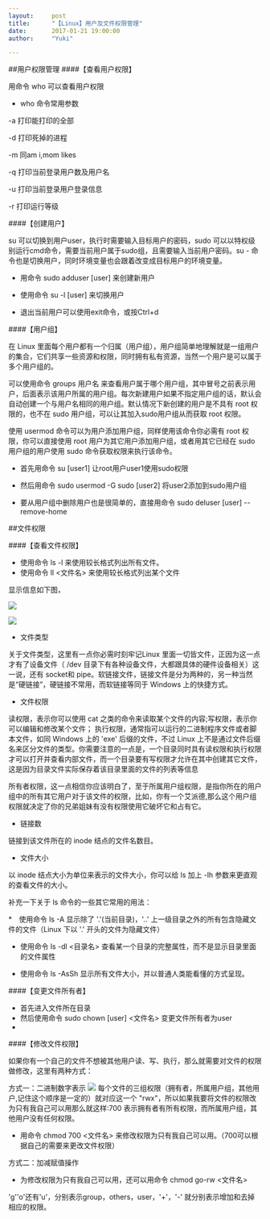 ```yaml
---
layout:     post
title:      "【Linux】用户及文件权限管理"
date:       2017-01-21 19:00:00
author:     "Yuki"

---
```


##用户权限管理
####【查看用户权限】

用命令 who 可以查看用户权限

* who 命令常用参数

-a	打印能打印的全部

-d	打印死掉的进程

-m	同am i,mom likes

-q	打印当前登录用户数及用户名

-u	打印当前登录用户登录信息

-r	打印运行等级

####【创建用户】

su <user>可以切换到用户user，执行时需要输入目标用户的密码，sudo <cmd>可以以特权级别运行cmd命令，需要当前用户属于sudo组，且需要输入当前用户密码。su - <user>命令也是切换用户，同时环境变量也会跟着改变成目标用户的环境变量。

* 用命令 sudo adduser [user] 来创建新用户

* 使用命令  su -l [user] 来切换用户

* 退出当前用户可以使用exit命令，或按Ctrl+d

####【用户组】

在 Linux 里面每个用户都有一个归属（用户组），用户组简单地理解就是一组用户的集合，它们共享一些资源和权限，同时拥有私有资源，当然一个用户是可以属于多个用户组的。

可以使用命令 groups 用户名 来查看用户属于哪个用户组，其中冒号之前表示用户，后面表示该用户所属的用户组。每次新建用户如果不指定用户组的话，默认会自动创建一个与用户名相同的用户组。默认情况下新创建的用户是不具有 root 权限的，也不在 sudo 用户组，可以让其加入sudo用户组从而获取 root 权限。

使用 usermod 命令可以为用户添加用户组，同样使用该命令你必需有 root 权限，你可以直接使用 root 用户为其它用户添加用户组，或者用其它已经在 sudo 用户组的用户使用 sudo 命令获取权限来执行该命令。

* 首先用命令 su [user1] 让root用户user1使用sudo权限

* 然后用命令 sudo usermod -G sudo [user2] 将user2添加到sudo用户组

* 要从用户组中删除用户也是很简单的，直接用命令 sudo deluser [user] --remove-home

##文件权限

####【查看文件权限】

* 使用命令 ls -l 来使用较长格式列出所有文件。
* 使用命令 ll <文件名> 来使用较长格式列出某个文件

显示信息如下图，

![](https://dn-anything-about-doc.qbox.me/linux_base/3-9.png/logoblackfont)

![](https://dn-anything-about-doc.qbox.me/linux_base/3-10.png/logoblackfont)



* 文件类型

关于文件类型，这里有一点你必需时刻牢记Linux 里面一切皆文件，正因为这一点才有了设备文件（ /dev 目录下有各种设备文件，大都跟具体的硬件设备相关）这一说，还有 socket和 pipe。软链接文件，链接文件是分为两种的，另一种当然是“硬链接”，硬链接不常用，而软链接等同于 Windows 上的快捷方式。

* 文件权限

读权限，表示你可以使用 cat <file name> 之类的命令来读取某个文件的内容;写权限，表示你可以编辑和修改某个文件； 执行权限，通常指可以运行的二进制程序文件或者脚本文件，如同 Windows 上的 'exe' 后缀的文件，不过 Linux 上不是通过文件后缀名来区分文件的类型。你需要注意的一点是，一个目录同时具有读权限和执行权限才可以打开并查看内部文件，而一个目录要有写权限才允许在其中创建其它文件，这是因为目录文件实际保存着该目录里面的文件的列表等信息

所有者权限，这一点相信你应该明白了，至于所属用户组权限，是指你所在的用户组中的所有其它用户对于该文件的权限，比如，你有一个艾派德,那么这个用户组权限就决定了你的兄弟姐妹有没有权限使用它破坏它和占有它。

* 链接数

链接到该文件所在的 inode 结点的文件名数目。

* 文件大小

以 inode 结点大小为单位来表示的文件大小，你可以给 ls 加上 -lh 参数来更直观的查看文件的大小。

补充一下关于 ls 命令的一些其它常用的用法：

*　使用命令 ls -A 显示除了 '.'(当前目录)，'..' 上一级目录之外的所有包含隐藏文件的文件（Linux 下以 '.' 开头的文件为隐藏文件）

* 使用命令 ls -dl <目录名> 查看某一个目录的完整属性，而不是显示目录里面的文件属性

* 使用命令 ls -AsSh 显示所有文件大小，并以普通人类能看懂的方式呈现。

####【变更文件所有者】
* 首先进入文件所在目录
* 然后使用命令 sudo chown [user] <文件名> 变更文件所有者为user
*
####【修改文件权限】

如果你有一个自己的文件不想被其他用户读、写、执行，那么就需要对文件的权限做修改，这里有两种方式：

方式一：二进制数字表示
![](https://dn-anything-about-doc.qbox.me/linux_base/3-14.png/logoblackfont)
每个文件的三组权限（拥有者，所属用户组，其他用户,记住这个顺序是一定的）就对应这一个 "rwx"，所以如果我要将文件的权限改为只有我自己可以用那么就这样:700   表示拥有者有所有权限，而所属用户组，其他用户没有任何权限。
* 用命令 chmod 700 <文件名> 来修改权限为只有我自己可以用。（700可以根据自己的需要来更改文件权限）

方式二：加减赋值操作

* 为修改权限为只有我自己可以用，还可以用命令 chmod go-rw <文件名>

'g''o'还有'u'，分别表示group，others，user，'+'，'-' 就分别表示增加和去掉相应的权限。

